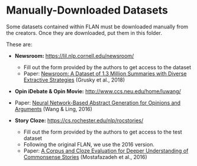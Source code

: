 # Manually-Downloaded Datasets
Some datasets contained within FLAN must be downloaded manually from the creators. Once they are downloaded, put them in this folder.

These are:

* **Newsroom:** https://lil.nlp.cornell.edu/newsroom/
    * Fill out the form provided by the authors to get access to the dataset
    * Paper: [Newsroom: A Dataset of 1.3 Million Summaries with Diverse Extractive Strategies](https://aclanthology.org/N18-1065/) (Grusky et al., 2018)

* **Opin iDebate & Opin Movie:** http://www.ccs.neu.edu/home/luwang/
* Paper: [Neural Network-Based Abstract Generation for Opinions and Arguments](https://aclanthology.org/N16-1007/) (Wang & Ling, 2016)

* **Story Cloze:** https://cs.rochester.edu/nlp/rocstories/
    * Fill out the form provided by the authors to get access to the test dataset
    * Following the original FLAN, we use the 2016 version.
    * Paper: [A Corpus and Cloze Evaluation for Deeper Understanding of Commonsense Stories](https://aclanthology.org/N16-1098/) (Mostafazadeh et al., 2016)
